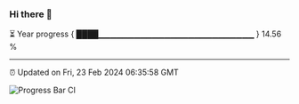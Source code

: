 ### Hi there 👋

⏳ Year progress { ████▁▁▁▁▁▁▁▁▁▁▁▁▁▁▁▁▁▁▁▁▁▁▁▁▁▁ } 14.56 %

---

⏰ Updated on Fri, 23 Feb 2024 06:35:58 GMT

![Progress Bar CI](https://github.com/IshwaranRudhara/GIT-ACTION/workflows/Progress%20Bar%20CI/badge.svg)
